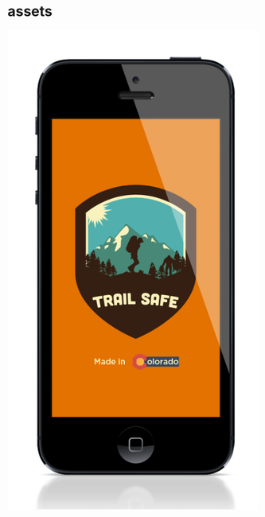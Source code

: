 assets
======


![Alt text](https://github.com/TrailSafe/assets/blob/master/ScreenShots/TS1-Home_02.png)
